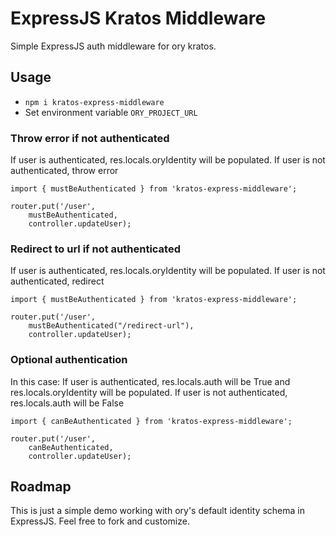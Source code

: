 # ExpressJS Kratos Middleware
Simple ExpressJS auth middleware for ory kratos.

## Usage
- ```npm i kratos-express-middleware```
- Set environment variable ```ORY_PROJECT_URL```<br>

### Throw error if not authenticated
If user is authenticated, res.locals.oryIdentity will be populated. If user is not authenticated, throw error <br>

```
import { mustBeAuthenticated } from 'kratos-express-middleware';

router.put('/user',
    mustBeAuthenticated,
    controller.updateUser);
```

### Redirect to url if not authenticated
If user is authenticated, res.locals.oryIdentity will be populated. If user is not authenticated, redirect <br>

```
import { mustBeAuthenticated } from 'kratos-express-middleware';

router.put('/user',
    mustBeAuthenticated("/redirect-url"),
    controller.updateUser);
```

### Optional authentication
In this case: If user is authenticated, res.locals.auth will be True and res.locals.oryIdentity will be populated. If user is not authenticated, res.locals.auth will be False <br>

```
import { canBeAuthenticated } from 'kratos-express-middleware';

router.put('/user',
    canBeAuthenticated,
    controller.updateUser);
```

## Roadmap
This is just a simple demo working with ory's default identity schema in ExpressJS. Feel free to fork and customize.